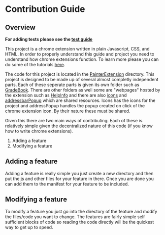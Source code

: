 # Contribution Guide

## Overview

**For adding tests please see the [test guide](Test.md)**

This project is a chrome extension written in plain Javascript, CSS, and HTML. In order to properly understand this guide and project you need to understand how chrome extensions function. To learn more please you can do some of the tutorials [here](https://developer.chrome.com/docs/extensions/get-started).

The code for this project is located in the [PainterExtension](../PainterExtension/) directory. This project is designed to be made up of several almost completly independent parts. Each of these seperate parts is given its own folder such as [GradeBook](../PainterExtension/GradeBook). There are other folders as well some are "webpages" hosted by the extension such as [HelpInfo](../PainterExtension/HelpInfo) and there are also [icons](../PainterExtension/icons) and [addressbarPopup](../PainterExtension/addressbarPopup) which are shared resources. Icons has the icons for the project and addressPopup handles the popup created on click of the chrome extension icon. By their nature these must be shared.

Given this there are two main ways of contributing. Each of these is relatively simple given the decentralized nature of this code (if you know how to write chrome extensions).
1. Adding a feature
2. Modifying a feature

## Adding a feature

Adding a feature is really simple you just create a new directory and then put the js and other files for your feature in there. Once you are done you can add them to the manifest for your feature to be included.

## Modifying a feature

To modify a feature you just go into the directory of the feature and modify the files/code you want to change. The features are fairly simple self sufficient blocks of code so reading the code directly will be the quickest way to get up to speed.
